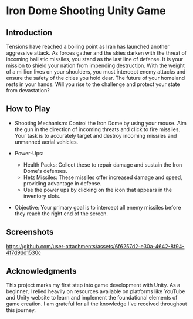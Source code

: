 # Iron Dome Shooting Unity Game
## Introduction
Tensions have reached a boiling point as Iran has launched another aggressive attack. As forces gather and the skies darken with the threat of incoming ballistic missiles, 
you stand as the last line of defense. It is your mission to shield your nation from impending destruction. With the weight of a million lives on your shoulders, 
you must intercept enemy attacks and ensure the safety of the cities you hold dear. 
The future of your homeland rests in your hands. 
Will you rise to the challenge and protect your state from devastation?

## How to Play
- Shooting Mechanism: Control the Iron Dome by using your mouse. Aim the gun in the direction of incoming threats and click to fire missiles.
Your task is to accurately target and destroy incoming missiles and unmanned aerial vehicles.

- Power-Ups: 

    - Health Packs: Collect these to repair damage and sustain the Iron Dome's defenses.
    - Hetz Missiles: These missiles offer increased damage and speed, providing advantage in defense.
    - Use the power ups by clicking on the icon that appears in the inventory slots.

- Objective: Your primary goal is to intercept all enemy missiles before they reach the right end of the screen.

## Screenshots
https://github.com/user-attachments/assets/6f6257d2-e30a-4642-8f94-4f7d9dd1530c

## Acknowledgments
This project marks my first step into game development with Unity.
As a beginner, I relied heavily on resources available on platforms like YouTube and Unity website to learn and implement the foundational elements of game creation. 
I am grateful for all the knowledge I've received throughout this journey.
